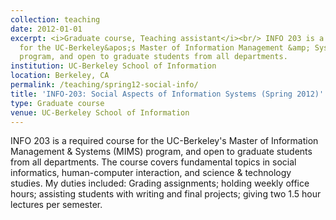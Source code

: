 ```yaml
---
collection: teaching
date: 2012-01-01
excerpt: <i>Graduate course, Teaching assistant</i><br/> INFO 203 is a required course
  for the UC-Berkeley&apos;s Master of Information Management &amp; Systems (MIMS)
  program, and open to graduate students from all departments.
institution: UC-Berkeley School of Information
location: Berkeley, CA
permalink: /teaching/spring12-social-info/
title: 'INFO-203: Social Aspects of Information Systems (Spring 2012)'
type: Graduate course
venue: UC-Berkeley School of Information
---
```


INFO 203 is a required course for the UC-Berkeley&apos;s Master of Information Management &amp; Systems (MIMS) program, and open to graduate students from all departments. The course covers fundamental topics in social informatics, human-computer interaction, and science &amp; technology studies. My duties included: Grading assignments; holding weekly office hours; assisting students with writing and final projects; giving two 1.5 hour lectures per semester.